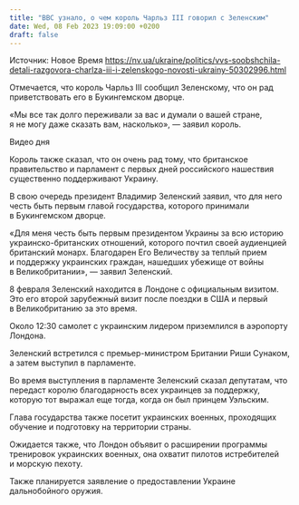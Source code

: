 ```yaml
---
title: "BBC узнало, о чем король Чарльз III говорил с Зеленским"
date: Wed, 08 Feb 2023 19:09:00 +0200
draft: false
---
```

Источник: Новое Время https://nv.ua/ukraine/politics/vvs-soobshchila-detali-razgovora-charlza-iii-i-zelenskogo-novosti-ukrainy-50302996.html


Отмечается, что король Чарльз III сообщил Зеленскому, что он рад приветствовать его в Букингемском дворце.

«Мы все так долго переживали за вас и думали о вашей стране, я не могу даже сказать вам, насколько», — заявил король.

  Видео дня   

Король также сказал, что он очень рад тому, что британское правительство и парламент с первых дней российского нашествия существенно поддерживают Украину.

В свою очередь президент Владимир Зеленский заявил, что для него честь быть первым главой государства, которого принимали в Букингемском дворце.

«Для меня честь быть первым президентом Украины за всю историю украинско-британских отношений, которого почтил своей аудиенцией британский монарх. Благодарен Его Величеству за теплый прием и поддержку украинских граждан, нашедших убежище от войны в Великобритании», — заявил Зеленский.

8 февраля Зеленский находится в Лондоне с официальным визитом. Это его второй зарубежный визит после поездки в США и первый в Великобританию за это время.

Около 12:30 самолет с украинским лидером приземлился в аэропорту Лондона.

Зеленский встретился с премьер-министром Британии Риши Сунаком, а затем выступил в парламенте.

Во время выступления в парламенте Зеленский сказал депутатам, что передаст королю благодарность всех украинцев за поддержку, которую тот выражал еще тогда, когда он был принцем Уэльским.

Глава государства также посетит украинских военных, проходящих обучение и подготовку на территории страны.

Ожидается также, что Лондон объявит о расширении программы тренировок украинских военных, она охватит пилотов истребителей и морскую пехоту.

Также планируется заявление о предоставлении Украине дальнобойного оружия.
